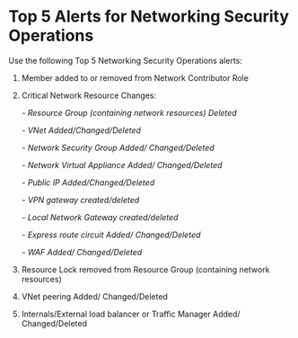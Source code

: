 # Top 5 Alerts for Networking Security Operations 

Use the following Top 5 Networking Security Operations alerts:
 

1. Member added to or removed from Network Contributor Role 

2. Critical Network Resource Changes: 

   *- Resource Group (containing network resources) Deleted* 

   *- VNet Added/Changed/Deleted* 

   *- Network Security Group Added/ Changed/Deleted* 

   *- Network Virtual Appliance Added/ Changed/Deleted* 

   *- Public IP Added/Changed/Deleted* 

   *- VPN gateway created/deleted* 

   *- Local Network Gateway created/deleted* 

   *- Express route circuit Added/ Changed/Deleted* 

   *- WAF Added/ Changed/Deleted* 

3. Resource Lock removed from Resource Group (containing network resources)  

4. VNet peering Added/ Changed/Deleted 

5. Internals/External load balancer or Traffic Manager Added/ Changed/Deleted 

